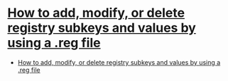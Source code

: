 # [How to add, modify, or delete registry subkeys and values by using a .reg file](https://support.microsoft.com/en-us/help/310516/how-to-add-modify-or-delete-registry-subkeys-and-values-by-using-a-reg)

- [How to add, modify, or delete registry subkeys and values by using a .reg file](#how-to-add-modify-or-delete-registry-subkeys-and-values-by-using-a-reg-file)